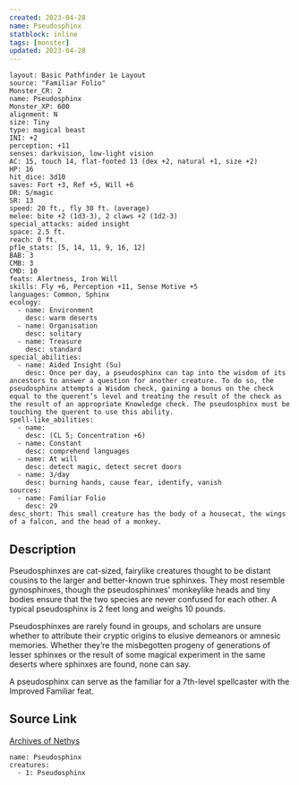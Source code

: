 ```yaml
---
created: 2023-04-28
name: Pseudosphinx
statblock: inline
tags: [monster]
updated: 2023-04-28
---
```

```statblock
layout: Basic Pathfinder 1e Layout
source: "Familiar Folio"
Monster_CR: 2
name: Pseudosphinx
Monster_XP: 600
alignment: N
size: Tiny
type: magical beast
INI: +2
perception: +11
senses: darkvision, low-light vision
AC: 15, touch 14, flat-footed 13 (dex +2, natural +1, size +2)
HP: 16
hit_dice: 3d10
saves: Fort +3, Ref +5, Will +6
DR: 5/magic
SR: 13
speed: 20 ft., fly 30 ft. (average)
melee: bite +2 (1d3-3), 2 claws +2 (1d2-3)
special_attacks: aided insight
space: 2.5 ft.
reach: 0 ft.
pf1e_stats: [5, 14, 11, 9, 16, 12]
BAB: 3
CMB: 3
CMD: 10
feats: Alertness, Iron Will
skills: Fly +6, Perception +11, Sense Motive +5
languages: Common, Sphinx
ecology:
  - name: Environment
    desc: warm deserts
  - name: Organisation
    desc: solitary
  - name: Treasure
    desc: standard
special_abilities:
  - name: Aided Insight (Su)
    desc: Once per day, a pseudosphinx can tap into the wisdom of its ancestors to answer a question for another creature. To do so, the pseudosphinx attempts a Wisdom check, gaining a bonus on the check equal to the querent’s level and treating the result of the check as the result of an appropriate Knowledge check. The pseudosphinx must be touching the querent to use this ability.
spell-like_abilities:
  - name:
    desc: (CL 5; Concentration +6)
  - name: Constant
    desc: comprehend languages
  - name: At will
    desc: detect magic, detect secret doors
  - name: 3/day
    desc: burning hands, cause fear, identify, vanish
sources:
  - name: Familiar Folio
    desc: 29
desc_short: This small creature has the body of a housecat, the wings of a falcon, and the head of a monkey.
```
## Description
Pseudosphinxes are cat-sized, fairylike creatures thought to be distant cousins to the larger and better-known true sphinxes. They most resemble gynosphinxes, though the pseudosphinxes’ monkeylike heads and tiny bodies ensure that the two species are never confused for each other. A typical pseudosphinx is 2 feet long and weighs 10 pounds.

Pseudosphinxes are rarely found in groups, and scholars are unsure whether to attribute their cryptic origins to elusive demeanors or amnesic memories. Whether they’re the misbegotten progeny of generations of lesser sphinxes or the result of some magical experiment in the same deserts where sphinxes are found, none can say.

A pseudosphinx can serve as the familiar for a 7th-level spellcaster with the Improved Familiar feat.
## Source Link
[Archives of Nethys](https://aonprd.com/MonsterDisplay.aspx?ItemName=Pseudosphinx)
```encounter-table
name: Pseudosphinx
creatures:
  - 1: Pseudosphinx
```
